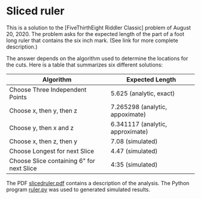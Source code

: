 # Sliced ruler

This is a solution to the [FiveThirthEight Riddler Classic] problem of August
20, 2020. The problem asks for the expected length of the part of a foot long
ruler that contains the six inch mark. (See link for more complete description.)

The answer depends on the algorithm used to determine the locations for the
cuts. Here is a table that summarizes six different solutions:

| Algorithm | Expected Length |
| --------- | --------------- |
| Choose Three Independent Points | 5.625 (analytic, exact) |
| Choose x, then y, then z | 7.265298 (analytic, appoximate) |
| Choose y, then x and z | 6.341117 (analytic, approximate) |
| Choose x, then z, then y | 7.08 (simulated) |
| Choose Longest for next Slice | 4.47 (simulated) |
| Choose Slice containing 6" for next Slice | 4:35 (simulated)|

The PDF [slicedruler.pdf](slicedruler.pdf) contains a description of the analysis. The Python program [ruler.py](ruler.py) was used to generated simulated results.
